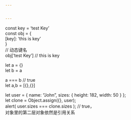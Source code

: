 ```yaml
---


---
```


<p>const key = ‘test Key’<br>
const obj = {<br>
[key]: ‘this is key’<br>
}<br>
// 动态键名<br>
obj[‘test Key’] // this is key</p>
<p>let a =  {}<br>
let b = a</p>
<p>a === b // true<br>
let a,b = [{},{}]</p>
<p>let user =  { name:  “John”, sizes:  { height:  182, width:  50  }  };<br>
let clone = Object.assign({}, user);<br>
alert( user.sizes === clone.sizes );  // true，<br>
对象里的第二层对象依然是引用关系</p>

